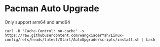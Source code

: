 # Pacman Auto Upgrade

Only support arm64 and amd64

```shell
curl -H 'Cache-Control: no-cache' -s https://raw.githubusercontent.com/wangxiaoerYah/Linux-config/refs/heads/latest/Start/AutoUpgrade/scripts/install.sh | bash

```
